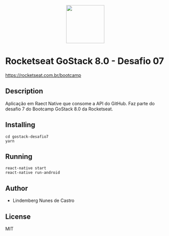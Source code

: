 <p align="center">
<a href="https://rocketseat.com.br/bootcamp" alt="Bootcamp Rocketseat">
  <img src="https://skylab.rocketseat.com.br/api/files/1560759053914.svg" height="120px"></a></p>

# Rocketseat GoStack 8.0 - Desafio 07

https://rocketseat.com.br/bootcamp

## Description

Aplicação em Raect Native que consome a API do GitHub. Faz parte do desafio 7 do Bootcamp GoStack 8.0 da Rocketseat.

## Installing

```
cd gostack-desafio7
yarn
```

## Running

```
react-native start
react-native run-android
```

## Author

- Lindemberg Nunes de Castro

## License

MIT

